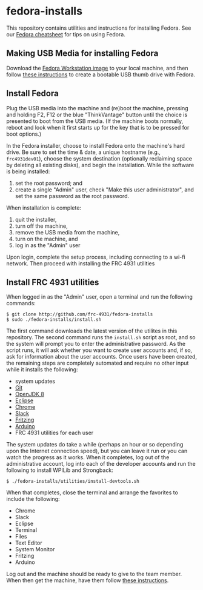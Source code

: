 # fedora-installs

This repository contains utilities and instructions for installing Fedora. See our [Fedora cheatsheet](https://github.com/frc-4931/fedora-installs/blob/master/CHEATSHEET.md) for tips on using Fedora.

## Making USB Media for installing Fedora

Download the [Fedora Workstation image](https://getfedora.org/en/workstation/) to your local machine, and then follow [these instructions](https://access.redhat.com/documentation/en-US/Red_Hat_Enterprise_Linux/7/html/Installation_Guide/sect-making-usb-media.html) to create a bootable USB thumb drive with Fedora.

## Install Fedora

Plug the USB media into the machine and (re)boot the machine, pressing and holding F2, F12 or the blue "ThinkVantage" button until the choice is presented to boot from the USB media. (If the machine boots normally, reboot and look when it first starts up for the key that is to be pressed for boot options.)

In the Fedora installer, choose to install Fedora onto the machine's hard drive. Be sure to set the time & date, a unique hostname (e.g., `frc4931dev01`), choose the system destination (optionally reclaiming space by deleting all existing disks), and begin the installation. While the software is being installed:

1. set the root password; and
1. create a single "Admin" user, check "Make this user administrator", and set the same password as the root password.

When installation is complete:

1. quit the installer,
1. turn off the machine,
1. remove the USB media from the machine,
1. turn on the machine, and 
1. log in as the "Admin" user

Upon login, complete the setup process, including connecting to a wi-fi network. Then proceed with installing the FRC 4931 utilities

## Install FRC 4931 utilities

When logged in as the "Admin" user, open a terminal and run the following commands:

    $ git clone http://github.com/frc-4931/fedora-installs
    $ sudo ./fedora-installs/install.sh

The first command downloads the latest version of the utilites in this repository. The second command runs the `install.sh` script as root, and so the system will prompt you to enter the administrative password. As the script runs, it will ask whether you want to create user accounts and, if so, ask for information about the user accounts. Once users have been created, the remaining steps are completely automated and require no other input while it installs the following:

* system updates
* [Git](https://git-scm.com)
* [OpenJDK 8](http://openjdk.java.net)
* [Eclipse](http://eclipse.org)
* [Chrome](http://google.com/chrome)
* [Slack](http://slack.com)
* [Fritzing](http://fritzing.org/)
* [Arduino](http://arduino.cc)
* FRC 4931 utilities for each user

The system updates do take a while (perhaps an hour or so depending upon the Internet connection speed), but you can leave it run or you can watch the progress as it works. When it completes, log out of the administrative account, log into each of the developer accounts and run the following to install WPILib and Strongback:

    $ ./fedora-installs/utilities/install-devtools.sh

When that completes, close the terminal and arrange the favorites to include the following:

* Chrome
* Slack
* Eclipse
* Terminal
* Files
* Text Editor
* System Monitor
* Fritzing
* Arduino

Log out and the machine should be ready to give to the team member. When then get the machine, have them follow [these instructions](https://github.com/frc-4931/fedora-installs/blob/master/utilities/README.md).
